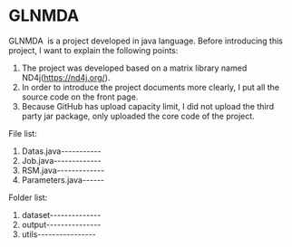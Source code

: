 # GLNMDA

GLNMDA  is a project developed in java language. Before introducing this project, I want to explain the following points:
1. The project was developed based on a matrix library named ND4j(https://nd4j.org/). 
2. In order to introduce the project documents more clearly, I put all the source code on the front page.
3. Because GitHub has upload capacity limit, I did not upload the third party jar package, only uploaded the core code of the project.


File list:
1. Datas.java-----------
2. Job.java-------------
3. RSM.java-------------
4. Parameters.java------

Folder list:
1. dataset--------------
2. output---------------
3. utils----------------
